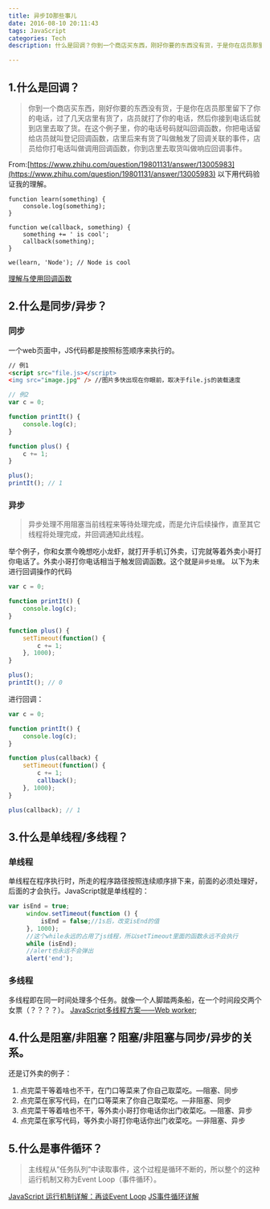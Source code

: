 ```yaml
---
title: 异步IO那些事儿
date: 2016-08-10 20:11:43
tags: JavaScript
categories: Tech
description: 什么是回调？你到一个商店买东西，刚好你要的东西没有货，于是你在店员那里留下了你的电话，过了几天店里有货了，店员就打了你的电话，然后你接到电话后就到店里去取了货。在这个例子里，你的电话号码就叫回调函数，你把电话留给店员就叫登记回调函数，店里后来有货了叫做触发了回调关联的事件，店员给你打电话叫做调用回调函数，你到店里去取货叫做响应回调事件。

---
```


## 1.什么是回调？

> 你到一个商店买东西，刚好你要的东西没有货，于是你在店员那里留下了你的电话，过了几天店里有货了，店员就打了你的电话，然后你接到电话后就到店里去取了货。在这个例子里，你的电话号码就叫回调函数，你把电话留给店员就叫登记回调函数，店里后来有货了叫做触发了回调关联的事件，店员给你打电话叫做调用回调函数，你到店里去取货叫做响应回调事件。

From:[https://www.zhihu.com/question/19801131/answer/13005983](https://www.zhihu.com/question/19801131/answer/13005983)
以下用代码验证我的理解。

```
function learn(something) {
    console.log(something);
}

function we(callback, something) {
    something += ' is cool';
    callback(something);
}

we(learn, 'Node'); // Node is cool

```

[理解与使用回调函数](http://www.html-js.com/article/Sexy-Javascript-understand-the-callback-function-with-the-use-of-Javascript-in)

## 2.什么是同步/异步？

### 同步

一个web页面中，JS代码都是按照标签顺序来执行的。

```html
// 例1
<script src="file.js></script>
<img src="image.jpg" /> //图片多快出现在你眼前，取决于file.js的装载速度
```

```javascript
// 例2
var c = 0;

function printIt() {
    console.log(c);
}

function plus() {
    c += 1;
}

plus();
printIt(); // 1
```

### 异步

> 异步处理不用阻塞当前线程来等待处理完成，而是允许后续操作，直至其它线程将处理完成，并回调通知此线程。

举个例子，你和女票今晚想吃小龙虾，就打开手机订外卖，订完就等着外卖小哥打你电话了。外卖小哥打你电话相当于触发回调函数。这个就是`异步处理`。
以下为未进行回调操作的代码

```javascript
var c = 0;

function printIt() {
    console.log(c);
}

function plus() {
    setTimeout(function() {
        c += 1;
    }, 1000);
}

plus();
printIt(); // 0
```

进行回调：

```javascript
var c = 0;

function printIt() {
    console.log(c);
}

function plus(callback) {
    setTimeout(function() {
        c += 1;
        callback();
    }, 1000);
}

plus(callback); // 1
```

## 3.什么是单线程/多线程？

### 单线程

单线程在程序执行时，所走的程序路径按照连续顺序排下来，前面的必须处理好，后面的才会执行。JavaScript就是单线程的：

```javascript
var isEnd = true;
     window.setTimeout(function () {
         isEnd = false;//1s后，改变isEnd的值
     }, 1000);
     //这个while永远的占用了js线程，所以setTimeout里面的函数永远不会执行
     while (isEnd);
     //alert也永远不会弹出
     alert('end');
```

### 多线程

多线程即在同一时间处理多个任务。就像一个人脚踏两条船，在一个时间段交两个女票（？？？？）。
[JavaScript多线程方案——Web worker](https://developer.mozilla.org/zh-CN/docs/Web/API/Web_Workers_API/Using_web_workers);

## 4.什么是阻塞/非阻塞？阻塞/非阻塞与同步/异步的关系。

还是订外卖的例子：

1. 点完菜干等着啥也不干，在门口等菜来了你自己取菜吃。—阻塞、同步
2. 点完菜在家写代码，在门口等菜来了你自己取菜吃。—非阻塞、同步
3. 点完菜干等着啥也不干，等外卖小哥打你电话你出门收菜吃。—阻塞、异步
4. 点完菜在家写代码，等外卖小哥打你电话你出门收菜吃。—非阻塞、异步

## 5.什么是事件循环？

> 主线程从”任务队列”中读取事件，这个过程是循环不断的，所以整个的这种运行机制又称为Event Loop（事件循环）。

[JavaScript 运行机制详解：再谈Event Loop](http://www.ruanyifeng.com/blog/2014/10/event-loop.html)
[JS事件循环详解](http://web.jobbole.com/83360/)